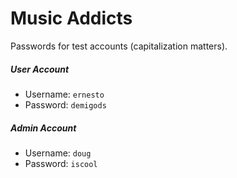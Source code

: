 # Music Addicts

Passwords for test accounts (capitalization matters).

##### User Account
- Username: `ernesto`
- Password: `demigods`

##### Admin Account
- Username: `doug`
- Password: `iscool`


